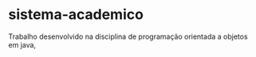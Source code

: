 # sistema-academico
Trabalho desenvolvido na disciplina de programação orientada a objetos em java,
